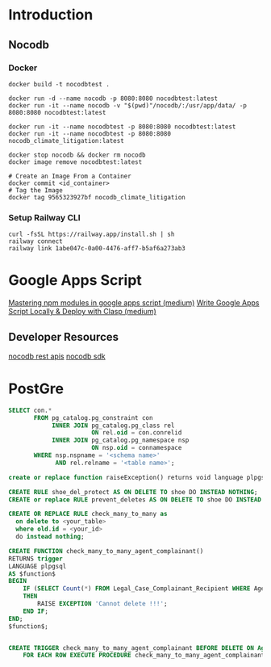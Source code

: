 # Introduction

## Nocodb

### Docker
```shell
docker build -t nocodbtest .

docker run -d --name nocodb -p 8080:8080 nocodbtest:latest
docker run -it --name nocodb -v "$(pwd)"/nocodb/:/usr/app/data/ -p 8080:8080 nocodbtest:latest

docker run -it --name nocodbtest -p 8080:8080 nocodbtest:latest
docker run -it --name nocodbtest -p 8080:8080 nocodb_climate_litigation:latest

docker stop nocodb && docker rm nocodb
docker image remove nocodbtest:latest
```


```shell
# Create an Image From a Container
docker commit <id_container>
# Tag the Image
docker tag 9565323927bf nocodb_climate_litigation
```

### Setup Railway CLI
```shell
curl -fsSL https://railway.app/install.sh | sh
railway connect
railway link 1abe047c-0a00-4476-aff7-b5af6a273ab3
```

# Google Apps Script

[Mastering npm modules in google apps script (medium)](https://medium.com/geekculture/the-ultimate-guide-to-npm-modules-in-google-apps-script-a84545c3f57c)
[Write Google Apps Script Locally & Deploy with Clasp (medium)](https://medium.com/geekculture/how-to-write-google-apps-script-code-locally-in-vs-code-and-deploy-it-with-clasp-9a4273e2d018)


## Developer Resources
[nocodb rest apis](https://docs.nocodb.com/developer-resources/rest-apis/)
[nocodb sdk](https://docs.nocodb.com/developer-resources/sdk/)


# PostGre

```sql
SELECT con.*
       FROM pg_catalog.pg_constraint con
            INNER JOIN pg_catalog.pg_class rel
                       ON rel.oid = con.conrelid
            INNER JOIN pg_catalog.pg_namespace nsp
                       ON nsp.oid = connamespace
       WHERE nsp.nspname = '<schema name>'
             AND rel.relname = '<table name>';
```


```sql
create or replace function raiseException() returns void language plpgsql volatile as $$ begin   raise exception 'Cannot delete row.'; end$$;   

CREATE RULE shoe_del_protect AS ON DELETE TO shoe DO INSTEAD NOTHING;
CREATE or replace RULE prevent_deletes AS ON DELETE TO shoe DO INSTEAD select raiseException();

CREATE OR REPLACE RULE check_many_to_many as
  on delete to <your_table>
  where old.id = <your_id>
  do instead nothing;

CREATE FUNCTION check_many_to_many_agent_complainant()
RETURNS trigger
LANGUAGE plpgsql
AS $function$
BEGIN
    IF (SELECT Count(*) FROM Legal_Case_Complainant_Recipient WHERE Agent_Id = OLD.Agent_Id) > 0
    THEN
        RAISE EXCEPTION 'Cannot delete !!!';
    END IF;
END;
$function$;


CREATE TRIGGER check_many_to_many_agent_complainant BEFORE DELETE ON Agent
    FOR EACH ROW EXECUTE PROCEDURE check_many_to_many_agent_complainant();
```